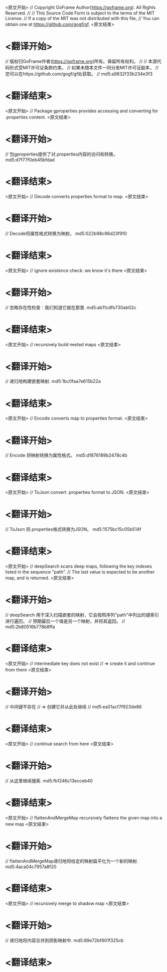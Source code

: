 
<原文开始>
// Copyright GoFrame Author(https://goframe.org). All Rights Reserved.
//
// This Source Code Form is subject to the terms of the MIT License.
// If a copy of the MIT was not distributed with this file,
// You can obtain one at https://github.com/gogf/gf.
<原文结束>

# <翻译开始>
// 版权归GoFrame作者(https://goframe.org)所有。保留所有权利。
//
// 本源代码形式受MIT许可证条款约束。
// 如果未随本文件一同分发MIT许可证副本，
// 您可以在https://github.com/gogf/gf处获取。
// md5:a9832f33b234e3f3
# <翻译结束>


<原文开始>
// Package gproperties provides accessing and converting for .properties content.
<原文结束>

# <翻译开始>
// 包gproperties提供了对.properties内容的访问和转换。 md5:d7f77f0eb45bfdad
# <翻译结束>


<原文开始>
// Decode converts properties format to map.
<原文结束>

# <翻译开始>
// Decode将属性格式转换为映射。 md5:022b98c96d23f910
# <翻译结束>


<原文开始>
// ignore existence check: we know it's there
<原文结束>

# <翻译开始>
// 忽略存在性检查：我们知道它就在那里. md5:ab11cdfb730ab02c
# <翻译结束>


<原文开始>
// recursively build nested maps
<原文结束>

# <翻译开始>
// 递归地构建嵌套映射. md5:1bc0faa7e615b22a
# <翻译结束>


<原文开始>
// Encode converts map to properties format.
<原文结束>

# <翻译开始>
// Encode 将映射转换为属性格式。 md5:d1876189b2478c4b
# <翻译结束>


<原文开始>
// ToJson convert .properties format to JSON.
<原文结束>

# <翻译开始>
// ToJson 将.properties格式转换为JSON。 md5:1575bc15c05b514f
# <翻译结束>


<原文开始>
// deepSearch scans deep maps, following the key indexes listed in the sequence "path".
// The last value is expected to be another map, and is returned.
<原文结束>

# <翻译开始>
// deepSearch 用于深入扫描嵌套的映射，它会按照序列"path"中列出的键索引进行遍历。
// 预期最后一个值是另一个映射，并将其返回。
// md5:2b80516b778b8ffa
# <翻译结束>


<原文开始>
			// intermediate key does not exist
			// => create it and continue from there
<原文结束>

# <翻译开始>
// 中间键不存在
// => 创建它并从此处继续
// md5:ea01acf7f923de86
# <翻译结束>


<原文开始>
// continue search from here
<原文结束>

# <翻译开始>
// 从这里继续搜索. md5:fb1246c13ecceb40
# <翻译结束>


<原文开始>
// flattenAndMergeMap recursively flattens the given map into a new map
<原文结束>

# <翻译开始>
// flattenAndMergeMap递归地将给定的映射扁平化为一个新的映射. md5:4aca04c7957a8f20
# <翻译结束>


<原文开始>
// recursively merge to shadow map
<原文结束>

# <翻译开始>
// 递归地将内容合并到阴影映射中. md5:89e72bf601f325cb
# <翻译结束>

